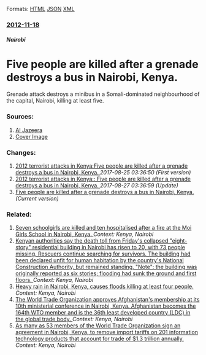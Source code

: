 
Formats: [HTML](/news/2012/11/18/five-people-are-killed-after-a-grenade-destroys-a-bus-in-nairobi-kenya.html)  [JSON](/news/2012/11/18/five-people-are-killed-after-a-grenade-destroys-a-bus-in-nairobi-kenya.json)  [XML](/news/2012/11/18/five-people-are-killed-after-a-grenade-destroys-a-bus-in-nairobi-kenya.xml)  

### [2012-11-18](/news/2012/11/18/index.md)

##### Nairobi
# Five people are killed after a grenade destroys a bus in Nairobi, Kenya. 

Grenade attack destroys a minibus in a Somali-dominated neighbourhood of the capital, Nairobi, killing at least five.


### Sources:

1. [Al Jazeera](http://www.aljazeera.com/news/africa/2012/11/20121118135632876369.html)
1. [Cover Image](http://www.aljazeera.com/mritems/Images/2012/11/18/20121118154225560734_20.jpg)

### Changes:

1. [2012 terrorist attacks in Kenya:Five people are killed after a grenade destroys a bus in Nairobi, Kenya. ](/news/2012/11/18/2012-terrorist-attacks-in-kenya-pfive-people-are-killed-after-a-grenade-destroys-a-bus-in-nairobi-kenya.md) _2017-08-25 03:36:50 (First version)_
2. [2012 terrorist attacks in Kenya:: Five people are killed after a grenade destroys a bus in Nairobi, Kenya. ](/news/2012/11/18/2012-terrorist-attacks-in-kenya-five-people-are-killed-after-a-grenade-destroys-a-bus-in-nairobi-kenya.md) _2017-08-27 03:36:59 (Update)_
2. [Five people are killed after a grenade destroys a bus in Nairobi, Kenya. ](/news/2012/11/18/five-people-are-killed-after-a-grenade-destroys-a-bus-in-nairobi-kenya.md) _(Current version)_

### Related:

1. [Seven schoolgirls are killed and ten hospitalised after a fire at the Moi Girls School in Nairobi, Kenya. ](/news/2017/09/2/seven-schoolgirls-are-killed-and-ten-hospitalised-after-a-fire-at-the-moi-girls-school-in-nairobi-kenya.md) _Context: Kenya, Nairobi_
2. [Kenyan authorities say the death toll from Friday's collapsed "eight-story" residential building in Nairobi has risen to 20, with 73 people missing. Rescuers continue searching for survivors. The building had been declared unfit for human habitation by the country's National Construction Authority, but remained standing. "Note": the building was originally reported as six stories; flooding had sunk the ground and first floors. ](/news/2016/05/1/kenyan-authorities-say-the-death-toll-from-friday-s-collapsed-eight-story-residential-building-in-nairobi-has-risen-to-20-with-73-people.md) _Context: Kenya, Nairobi_
3. [Heavy rain in Nairobi, Kenya, causes floods killing at least four people. ](/news/2016/04/29/heavy-rain-in-nairobi-kenya-causes-floods-killing-at-least-four-people.md) _Context: Kenya, Nairobi_
4. [ The World Trade Organization approves Afghanistan's membership at its 10th ministerial conference in Nairobi, Kenya. Afghanistan becomes the 164th WTO member and is the 36th least developed country (LDC) in the global trade body. ](/news/2015/12/17/the-world-trade-organization-approves-afghanistan-s-membership-at-its-10th-ministerial-conference-in-nairobi-kenya-afghanistan-becomes-th.md) _Context: Kenya, Nairobi_
5. [As many as 53 members of the World Trade Organization sign an agreement in Nairobi, Kenya, to remove import tariffs on 201 information technology products that account for trade of $1.3 trillion annually. ](/news/2015/12/16/as-many-as-53-members-of-the-world-trade-organization-sign-an-agreement-in-nairobi-kenya-to-remove-import-tariffs-on-201-information-techn.md) _Context: Kenya, Nairobi_
